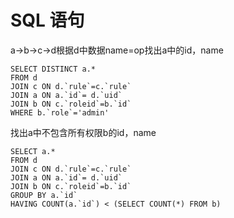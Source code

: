 # SQL 语句   

a->b->c->d根据d中数据name=op找出a中的id，name   
```
SELECT DISTINCT a.*
FROM d
JOIN c ON d.`rule`=c.`rule`
JOIN a ON a.`id`= d.`uid`
JOIN b ON c.`roleid`=b.`id`
WHERE b.`role`='admin'
```

找出a中不包含所有权限b的id，name   
```
SELECT a.*
FROM d
JOIN c ON d.`rule`=c.`rule`
JOIN a ON a.`id`= d.`uid`
JOIN b ON c.`roleid`=b.`id`
GROUP BY a.`id`
HAVING COUNT(a.`id`) < (SELECT COUNT(*) FROM b)
```
